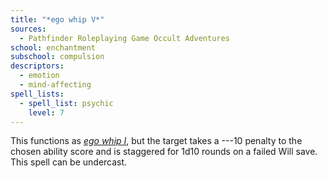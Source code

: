 ```yaml
---
title: "*ego whip V*"
sources:
  - Pathfinder Roleplaying Game Occult Adventures
school: enchantment
subschool: compulsion
descriptors:
  - emotion
  - mind-affecting
spell_lists:
  - spell_list: psychic
    level: 7
---
```


This functions as [*ego whip I*](/spells/ego-whip-i/), but the target takes a ---10 penalty to the chosen ability score and is staggered for 1d10 rounds on a failed Will save. This spell can be undercast.
